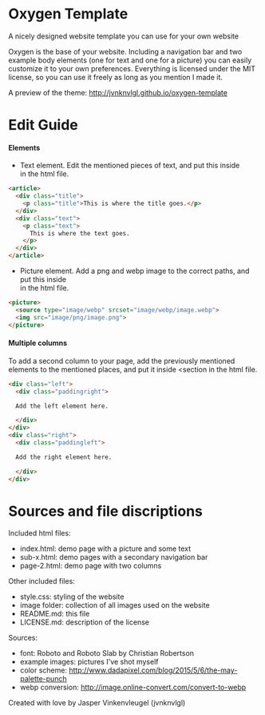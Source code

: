 # Oxygen Template

A nicely designed website template you can use for your own website

Oxygen is the base of your website. Including a navigation bar and two example body elements (one for text and one for a picture) you can easily customize it to your own preferences. Everything is licensed under the MIT license, so you can use it freely as long as you mention I made it.

A preview of the theme: http://jvnknvlgl.github.io/oxygen-template

# Edit Guide

#### Elements

- Text element. Edit the mentioned pieces of text, and put this inside <section> in the html file.

```html
<article>
  <div class="title">
    <p class="title">This is where the title goes.</p>
  </div>
  <div class="text">
    <p class="text">
      This is where the text goes.
    </p>
  </div>
</article>
```
- Picture element. Add a png and webp image to the correct paths, and put this inside <section> in the html file.

```html
<picture>
  <source type="image/webp" srcset="image/webp/image.webp">
  <img src="image/png/image.png">
</picture>
```
#### Multiple columns

To add a second column to your page, add the previously mentioned elements to the mentioned places, and put it inside <section in the html file.

```html
<div class="left">
  <div class="paddingright">

  Add the left element here.

  </div>
</div>
<div class="right">
  <div class="paddingleft">

  Add the right element here.

  </div>
</div>
```
# Sources and file discriptions

Included html files:
- index.html: demo page with a picture and some text
- sub-x.html: demo pages with a secondary navigation bar
- page-2.html: demo page with two columns

Other included files:
- style.css: styling of the website
- image folder: collection of all images used on the website
- README.md: this file
- LICENSE.md: description of the license

Sources:
- font: Roboto and Roboto Slab by Christian Robertson
- example images: pictures I've shot myself
- color scheme: http://www.dadapixel.com/blog/2015/5/6/the-may-palette-punch
- webp conversion: http://image.online-convert.com/convert-to-webp

Created with love by Jasper Vinkenvleugel (jvnknvlgl)
